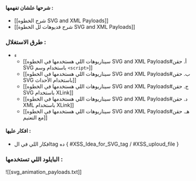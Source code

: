 #### شرحها علشان تفهمها :  

- [[شرح الخطوه SVG and XML Payloads]]
- [[شرح فديوهات لل الخطوة SVG and XML Payloads]]

### طرق الاستغلال :
- ء
	- [[سيناريوهات اللي هستخدمها في الخطوه  SVG and XML Payloads#أ. حقن SVG باستخدام وسم `<script>`]]
	- [[سيناريوهات اللي هستخدمها في الخطوه  SVG and XML Payloads#ب. حقن SVG باستخدام الأحداث]]
	- [[سيناريوهات اللي هستخدمها في الخطوه  SVG and XML Payloads#ج. حقن SVG باستخدام XLink]]
	- [[سيناريوهات اللي هستخدمها في الخطوه  SVG and XML Payloads#د. حقن XML باستخدام XLink]]
	- [[سيناريوهات اللي هستخدمها في الخطوه  SVG and XML Payloads#هـ. حقن مع التعتيم]]


#### افكار عليها :
- افكار اللي في الtag ده   { #XSS_Idea_for_SVG_tag  /   #XSS_uploud_file }

### البايلود اللي تستخدمها :

![[svg_animation_payloads.txt]]
